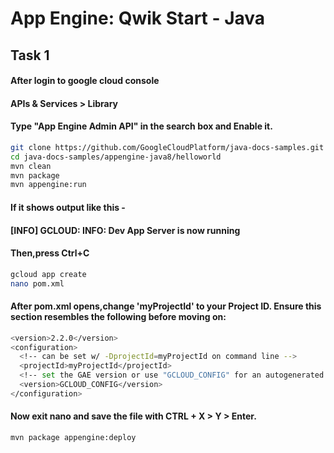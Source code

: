 # App Engine: Qwik Start - Java

## Task 1

#### After login to google cloud console
#### APIs & Services > Library
#### Type "App Engine Admin API" in the search box and Enable it.
```bash 
git clone https://github.com/GoogleCloudPlatform/java-docs-samples.git
cd java-docs-samples/appengine-java8/helloworld
mvn clean
mvn package
mvn appengine:run
```
#### If it shows output like this - 
#### [INFO] GCLOUD: INFO: Dev App Server is now running
#### Then,press Ctrl+C
```bash
gcloud app create
nano pom.xml
```
#### After pom.xml opens,change 'myProjectId' to your Project ID. Ensure this section resembles the following before moving on:
```bash
<version>2.2.0</version>
<configuration>
  <!-- can be set w/ -DprojectId=myProjectId on command line -->
  <projectId>myProjectId</projectId>
  <!-- set the GAE version or use "GCLOUD_CONFIG" for an autogenerated GAE version -->
  <version>GCLOUD_CONFIG</version>
</configuration>
```
#### Now exit nano and save the file with CTRL + X > Y > Enter.
```bash
mvn package appengine:deploy
```
